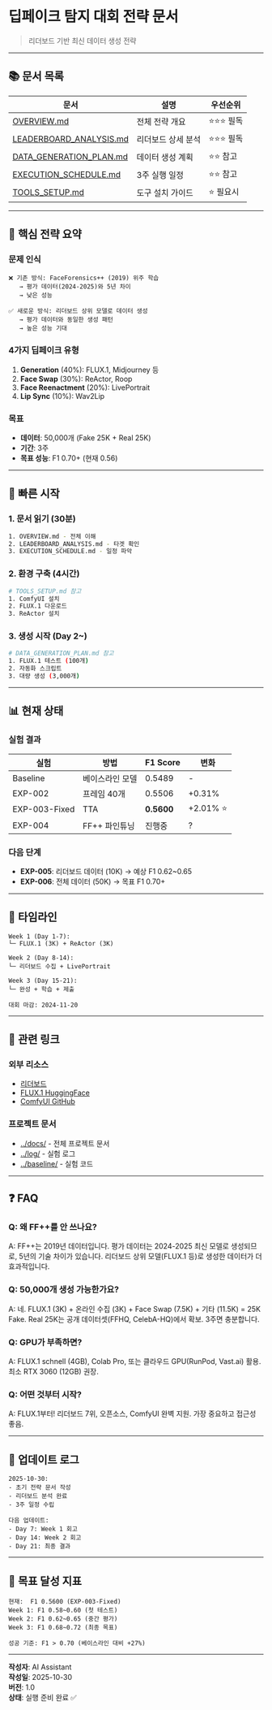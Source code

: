 # 딥페이크 탐지 대회 전략 문서

> 리더보드 기반 최신 데이터 생성 전략

---

## 📚 문서 목록

| 문서 | 설명 | 우선순위 |
|------|------|----------|
| [OVERVIEW.md](OVERVIEW.md) | 전체 전략 개요 | ⭐⭐⭐ 필독 |
| [LEADERBOARD_ANALYSIS.md](LEADERBOARD_ANALYSIS.md) | 리더보드 상세 분석 | ⭐⭐⭐ 필독 |
| [DATA_GENERATION_PLAN.md](DATA_GENERATION_PLAN.md) | 데이터 생성 계획 | ⭐⭐ 참고 |
| [EXECUTION_SCHEDULE.md](EXECUTION_SCHEDULE.md) | 3주 실행 일정 | ⭐⭐ 참고 |
| [TOOLS_SETUP.md](TOOLS_SETUP.md) | 도구 설치 가이드 | ⭐ 필요시 |

---

## 🎯 핵심 전략 요약

### 문제 인식
```
❌ 기존 방식: FaceForensics++ (2019) 위주 학습
   → 평가 데이터(2024-2025)와 5년 차이
   → 낮은 성능

✅ 새로운 방식: 리더보드 상위 모델로 데이터 생성
   → 평가 데이터와 동일한 생성 패턴
   → 높은 성능 기대
```

### 4가지 딥페이크 유형
1. **Generation** (40%): FLUX.1, Midjourney 등
2. **Face Swap** (30%): ReActor, Roop
3. **Face Reenactment** (20%): LivePortrait
4. **Lip Sync** (10%): Wav2Lip

### 목표
- **데이터**: 50,000개 (Fake 25K + Real 25K)
- **기간**: 3주
- **목표 성능**: F1 0.70+ (현재 0.56)

---

## 🚀 빠른 시작

### 1. 문서 읽기 (30분)
```bash
1. OVERVIEW.md - 전체 이해
2. LEADERBOARD_ANALYSIS.md - 타겟 확인
3. EXECUTION_SCHEDULE.md - 일정 파악
```

### 2. 환경 구축 (4시간)
```bash
# TOOLS_SETUP.md 참고
1. ComfyUI 설치
2. FLUX.1 다운로드
3. ReActor 설치
```

### 3. 생성 시작 (Day 2~)
```bash
# DATA_GENERATION_PLAN.md 참고
1. FLUX.1 테스트 (100개)
2. 자동화 스크립트
3. 대량 생성 (3,000개)
```

---

## 📊 현재 상태

### 실험 결과
| 실험 | 방법 | F1 Score | 변화 |
|------|------|----------|------|
| Baseline | 베이스라인 모델 | 0.5489 | - |
| EXP-002 | 프레임 40개 | 0.5506 | +0.31% |
| EXP-003-Fixed | TTA | **0.5600** | +2.01% ⭐ |
| EXP-004 | FF++ 파인튜닝 | 진행중 | ? |

### 다음 단계
- **EXP-005**: 리더보드 데이터 (10K) → 예상 F1 0.62~0.65
- **EXP-006**: 전체 데이터 (50K) → 목표 F1 0.70+

---

## 📅 타임라인

```
Week 1 (Day 1-7):
└─ FLUX.1 (3K) + ReActor (3K)

Week 2 (Day 8-14):
└─ 리더보드 수집 + LivePortrait

Week 3 (Day 15-21):
└─ 완성 + 학습 + 제출

대회 마감: 2024-11-20
```

---

## 🔗 관련 링크

### 외부 리소스
- [리더보드](https://artificialanalysis.ai/image/leaderboard/text-to-image)
- [FLUX.1 HuggingFace](https://huggingface.co/black-forest-labs)
- [ComfyUI GitHub](https://github.com/comfyanonymous/ComfyUI)

### 프로젝트 문서
- [../docs/](../docs/) - 전체 프로젝트 문서
- [../log/](../log/) - 실험 로그
- [../baseline/](../baseline/) - 실험 코드

---

## ❓ FAQ

### Q: 왜 FF++를 안 쓰나요?
A: FF++는 2019년 데이터입니다. 평가 데이터는 2024-2025 최신 모델로 생성되므로, 5년의 기술 차이가 있습니다. 리더보드 상위 모델(FLUX.1 등)로 생성한 데이터가 더 효과적입니다.

### Q: 50,000개 생성 가능한가요?
A: 네. FLUX.1 (3K) + 온라인 수집 (3K) + Face Swap (7.5K) + 기타 (11.5K) = 25K Fake. Real 25K는 공개 데이터셋(FFHQ, CelebA-HQ)에서 확보. 3주면 충분합니다.

### Q: GPU가 부족하면?
A: FLUX.1 schnell (4GB), Colab Pro, 또는 클라우드 GPU(RunPod, Vast.ai) 활용. 최소 RTX 3060 (12GB) 권장.

### Q: 어떤 것부터 시작?
A: FLUX.1부터! 리더보드 7위, 오픈소스, ComfyUI 완벽 지원. 가장 중요하고 접근성 좋음.

---

## 📝 업데이트 로그

```
2025-10-30:
- 초기 전략 문서 작성
- 리더보드 분석 완료
- 3주 일정 수립

다음 업데이트:
- Day 7: Week 1 회고
- Day 14: Week 2 회고
- Day 21: 최종 결과
```

---

## 🎯 목표 달성 지표

```
현재:  F1 0.5600 (EXP-003-Fixed)
Week 1: F1 0.58~0.60 (첫 테스트)
Week 2: F1 0.62~0.65 (중간 평가)
Week 3: F1 0.68~0.72 (최종 목표)

성공 기준: F1 > 0.70 (베이스라인 대비 +27%)
```

---

**작성자**: AI Assistant  
**작성일**: 2025-10-30  
**버전**: 1.0  
**상태**: 실행 준비 완료 ✅


